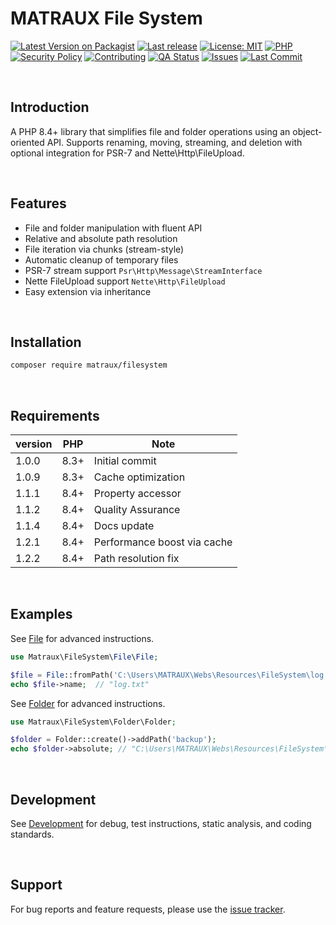 # MATRAUX File System
[![Latest Version on Packagist](https://img.shields.io/packagist/v/matraux/filesystem.svg?logo=packagist&logoColor=white)](https://packagist.org/packages/matraux/filesystem)
[![Last release](https://img.shields.io/github/v/release/matraux/filesystem?display_name=tag&logo=github&logoColor=white)](https://github.com/matraux/filesystem/releases)
[![License: MIT](https://img.shields.io/badge/license-MIT-blue.svg?logo=open-source-initiative&logoColor=white)](LICENSE)
[![PHP](https://img.shields.io/badge/PHP-8.4+-blue.svg?logo=php&logoColor=white)](https://php.net)
[![Security Policy](https://img.shields.io/badge/Security-Policy-blue?logo=bitwarden&logoColor=white)](./.github/SECURITY.md)
[![Contributing](https://img.shields.io/badge/Contributing-Disabled-lightgrey?logo=github&logoColor=white)](CONTRIBUTING.md)
[![QA Status](https://img.shields.io/github/actions/workflow/status/matraux/filesystem/qa.yml?label=Quality+Assurance&logo=checkmarx&logoColor=white)](https://github.com/matraux/filesystem/actions/workflows/qa.yml)
[![Issues](https://img.shields.io/github/issues/matraux/filesystem?logo=github&logoColor=white)](https://github.com/matraux/filesystem/issues)
[![Last Commit](https://img.shields.io/github/last-commit/matraux/filesystem?logo=git&logoColor=white)](https://github.com/matraux/filesystem/commits)

<br>

## Introduction
A PHP 8.4+ library that simplifies file and folder operations using an object-oriented API. Supports renaming, moving, streaming, and deletion with optional integration for PSR-7 and Nette\Http\FileUpload.

<br>

## Features
- File and folder manipulation with fluent API
- Relative and absolute path resolution
- File iteration via chunks (stream-style)
- Automatic cleanup of temporary files
- PSR-7 stream support `Psr\Http\Message\StreamInterface`
- Nette FileUpload support `Nette\Http\FileUpload`
- Easy extension via inheritance

<br>

## Installation
```bash
composer require matraux/filesystem
```

<br>

## Requirements
| version | PHP | Note
|----|---|---
| 1.0.0 | 8.3+ | Initial commit
| 1.0.9 | 8.3+ | Cache optimization
| 1.1.1 | 8.4+ | Property accessor
| 1.1.2 | 8.4+ | Quality Assurance
| 1.1.4 | 8.4+ | Docs update
| 1.2.1 | 8.4+ | Performance boost via cache
| 1.2.2 | 8.4+ | Path resolution fix

<br>

## Examples
See [File](./docs/File.md) for advanced instructions.
```php
use Matraux\FileSystem\File\File;

$file = File::fromPath('C:\Users\MATRAUX\Webs\Resources\FileSystem\log.txt');
echo $file->name;  // "log.txt"
```

See [Folder](./docs/Folder.md) for advanced instructions.
```php
use Matraux\FileSystem\Folder\Folder;

$folder = Folder::create()->addPath('backup');
echo $folder->absolute; // "C:\Users\MATRAUX\Webs\Resources\FileSystem\backup"
```

<br>

## Development
See [Development](./docs/Development.md) for debug, test instructions, static analysis, and coding standards.

<br>

## Support
For bug reports and feature requests, please use the [issue tracker](https://github.com/matraux/filesystem/issues).